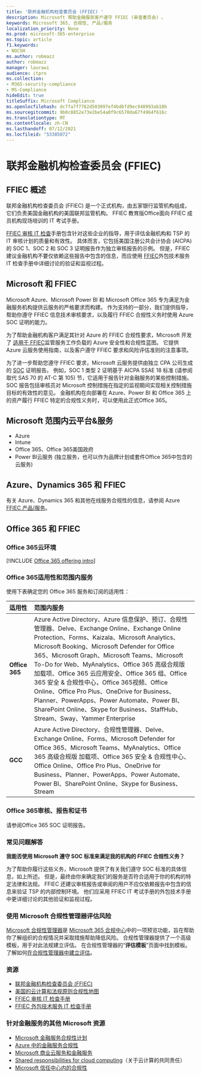 ```yaml
---
title: '联邦金融机构检查委员会 (FFIEC) '
description: Microsoft 帮助金融服务客户遵守 FFIEC (审查委员会) 。
keywords: Microsoft 365, 合规性, 产品/服务
localization_priority: None
ms.prod: microsoft-365-enterprise
ms.topic: article
f1.keywords:
- NOCSH
ms.author: robmazz
author: robmazz
manager: laurawi
audience: itpro
ms.collection:
- M365-security-compliance
- MS-Compliance
hideEdit: true
titleSuffix: Microsoft Compliance
ms.openlocfilehash: dc7fa7f7762d503097ef4bd6fd9ec948993ab10b
ms.sourcegitcommit: 9b0c8852e73e2be54a0f9c6570da67f4964f616c
ms.translationtype: MT
ms.contentlocale: zh-CN
ms.lasthandoff: 07/12/2021
ms.locfileid: "53385072"
---
```

# <a name="federal-financial-institutions-examination-council-ffiec"></a>联邦金融机构检查委员会 (FFIEC) 

## <a name="ffiec-overview"></a>FFIEC 概述

联邦金融机构检查委员会 (FFIEC) 是一个正式机构，由五家银行监管机构组成，它们负责美国金融机构的美国联邦监管机构。 FFIEC 教育版Office面向 FFIEC 成员机构现场培训的 IT 考试手册。

[FFIEC 审核 IT 检查](https://ithandbook.ffiec.gov/it-booklets/audit.aspx)手册包含针对这些企业的指导，用于评估金融机构和 TSP 的 IT 审核计划的质量和有效性。 具体而言，它包括美国注册公共会计协会 (AICPA) 的 SOC 1、SOC 2 和 SOC 3 证明报告作为独立审核报告的示例。 但是，FFIEC 建议金融机构不要仅依赖这些报告中包含的信息，而应使用 [FFIEC](https://ithandbook.ffiec.gov/it-booklets/outsourcing-technology-services.aspx)外包技术服务 IT 检查手册中详细讨论的验证和监视过程。

## <a name="microsoft-and-ffiec"></a>Microsoft 和 FFIEC

Microsoft Azure、Microsoft Power BI 和 Microsoft Office 365 专为满足为金融服务机构提供云服务的严格要求而构建。 作为支持的一部分，我们提供指导，帮助你遵守 FFIEC 信息技术审核要求，以及履行 FFIEC 合规性义务时使用 Azure SOC 证明的能力。

为了帮助金融机构客户满足其针对 Azure 的 FFIEC 合规性要求，Microsoft 开发了 [适用于 FFIEC](https://servicetrust.microsoft.com/ViewPage/FFIECBlueprint)监管服务工作负载的 Azure 安全性和合规性蓝图。 它提供 Azure 云服务使用指南，以及客户遵守 FFIEC 要求和风险评估准则的注意事项。

为了进一步帮助您遵守 FFIEC 要求，Microsoft 云服务提供由独立 CPA 公司生成的 [SOC](offering-SOC.md) 证明报告。 例如，SOC 1 类型 2 证明基于 AICPA SSAE 18 标准 (请参阅取代 SAS 70 的 AT-C 第 105) 节，它适用于报告针对金融服务的某些控制措施。 SOC 报告包括审核员对 Microsoft 控制措施在指定的监视期间实现相关控制措施目标的有效性的意见。 金融机构在向部署在 Azure、Power BI 和 Office 365 上的资产履行 FFIEC 特定的合规性义务时，可以使用此正式Office 365。

## <a name="microsoft-in-scope-cloud-platforms--services"></a>Microsoft 范围内云平台&服务

- Azure
- Intune
- Office 365、Office 365美国政府
- Power BI云服务 (独立服务，也可以作为品牌计划或套件Office 365中包含的云服务) 

## <a name="azure-dynamics-365-and-ffiec"></a>Azure、Dynamics 365 和 FFIEC

有关 Azure、Dynamics 365 和其他在线服务合规性的信息，请参阅 Azure [FFIEC 产品/服务](/azure/compliance/offerings/offering-ffiec-us)。

## <a name="office-365-and-ffiec"></a>Office 365 和 FFIEC

### <a name="office-365-cloud-environments"></a>Office 365云环境

[!INCLUDE [Office 365 offering intro](../includes/o365-offering-introduction.md)]

### <a name="office-365-applicability-and-in-scope-services"></a>Office 365适用性和范围内服务

使用下表确定您的 Office 365 服务和订阅的适用性：

| **适用性** | **范围内服务** |
|:------------------|:----------------------|
| **Office 365** | Azure Active Directory、Azure 信息保护、预订、合规性管理器、Delve、Exchange Online、Exchange Online Protection、Forms、Kaizala、Microsoft Analytics、Microsoft Booking、Microsoft Defender for Office 365、Microsoft Graph、Microsoft Teams、Microsoft To-Do for Web、MyAnalytics、Office 365 高级合规版 加载项、Office 365 云应用安全、Office 365 组、Office 365 安全 & 合规性中心，Office 365视频、Office Online、Office Pro Plus、OneDrive for Business、Planner、PowerApps、Power Automate、Power BI、SharePoint Online、Skype for Business、StaffHub、Stream、Sway、Yammer Enterprise |
| **GCC** | Azure Active Directory、合规性管理器、Delve、Exchange Online、Forms、Microsoft Defender for Office 365、Microsoft Teams、MyAnalytics、Office 365 高级合规版 加载项、Office 365 安全 & 合规性中心、Office Online、Office Pro Plus、OneDrive for Business、Planner、PowerApps、Power Automate、Power BI、SharePoint Online、Skype for Business、Stream |

### <a name="office-365-audits-reports-and-certificates"></a>Office 365审核、报告和证书

请参阅Office 365 SOC 证明报告。

### <a name="frequently-asked-questions"></a>常见问题解答

**我能否使用 Microsoft 遵守 SOC 标准来满足我的机构的 FFIEC 合规性义务？**

为了帮助你履行这些义务，Microsoft 提供了有关我们遵守 SOC 标准的具体信息，如上所述。 但是，最终由你来确定我们的服务是否符合适用于你的机构的特定法律和法规。 FFIEC 还建议审核报告或审阅的用户不应仅依赖报告中包含的信息来验证 TSP 的内部控制环境。 他们应采用 FFIEC IT 考试手册的外包[](https://ithandbook.ffiec.gov/it-booklets/outsourcing-technology-services.aspx)技术手册中更详细讨论的其他验证和监视过程。

### <a name="use-microsoft-compliance-manager-to-assess-your-risk"></a>使用 Microsoft 合规性管理器评估风险

[Microsoft 合规性管理器](/microsoft-365/compliance/compliance-manager)是 [Microsoft 365 合规中心](/microsoft-365/compliance/microsoft-365-compliance-center)中的一项预览功能，旨在帮助你了解组织的合规情况并采取措施帮助降低风险。 合规性管理器提供了一个高级模板，用于对此法规建立评估。 在合规性管理器的“**评估模板**”页面中找到模板。 了解如何[在合规性管理器中建立评估](/microsoft-365/compliance/compliance-manager-assessments)。

### <a name="resources"></a>资源

- [联邦金融机构检查委员会 (FFIEC) ](https://www.ffiec.gov/)
- [美国的云计算和法规原则合规性地图](https://servicetrust.microsoft.com/ViewPage/TrustDocuments?command=Download&downloadType=Document&downloadId=5b483567-00b0-4d86-96ae-ee887dadb61c&docTab=6d000410-c9e9-11e7-9a91-892aae8839ad_Compliance_Guides)
- [FFIEC 审核 IT 检查手册](https://ithandbook.ffiec.gov/it-booklets/audit.aspx)
- [FFIEC 外包技术服务 IT 检查手册](https://ithandbook.ffiec.gov/it-booklets/outsourcing-technology-services.aspx)

### <a name="other-microsoft-resources-for-financial-services"></a>针对金融服务的其他 Microsoft 资源

- [Microsoft 金融服务合规性计划](https://www.microsoft.com/download/details.aspx?id=55332)
- [Azure 中的金融服务合规性](https://azure.microsoft.com/resources/videos/azurecon-2015-financial-services-compliance-in-azure/)
- [Microsoft 商业云服务和金融服务](https://servicetrust.microsoft.com/viewpage/financialservicesoverview)
- [Shared responsibilities for cloud computing](https://aka.ms/sharedresponsibility)（关于云计算的共同责任）
- [Microsoft 信任中心内的合规性](https://www.microsoft.com/trust-center/compliance/compliance-overview)
